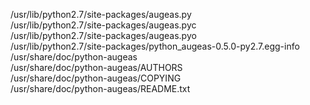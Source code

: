 /usr/lib/python2.7/site-packages/augeas.py  
/usr/lib/python2.7/site-packages/augeas.pyc  
/usr/lib/python2.7/site-packages/augeas.pyo  
/usr/lib/python2.7/site-packages/python\_augeas-0.5.0-py2.7.egg-info  
/usr/share/doc/python-augeas  
/usr/share/doc/python-augeas/AUTHORS  
/usr/share/doc/python-augeas/COPYING  
/usr/share/doc/python-augeas/README.txt  
